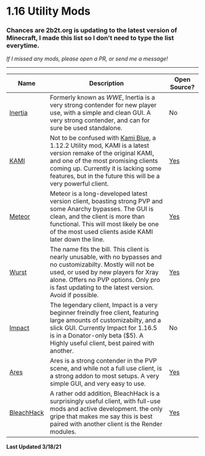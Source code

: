 # 1.16 Utility Mods
### Chances are 2b2t.org is updating to the latest version of Minecraft, I made this list so I don't need to type the list everytime.

*If I missed any mods, please open a PR, or send me a message!*
***

| Name | Description | Open Source? |
| ---- | ----------- | ------------ |
| [Inertia](https://inertiaclient.com/Index.php) | Formerly known as *WWE*, Inertia is a very strong contender for new player use, with a simple and clean GUI. A very strong contender, and can for sure be used standalone.| No |
| [KAMI](https://github.com/zeroeightysix/KAMI/releases)|Not to be confused with [Kami Blue](), a 1.12.2 Utility mod, KAMI is a latest version remake of the original KAMI, and one of the most promising clients coming up. Currently it is lacking some features, but in the future this will be a very powerful client. | [Yes](https://github.com/zeroeightysix/KAMI)|
| [Meteor](https://meteorclient.com/)| Meteor is a long-developed latest version client, boasting strong PVP and some Anarchy bypasses. The GUI is clean, and the client is more than functional. This will most likely be one of the most used clients aside KAMI later down the line. | [Yes](https://github.com/MeteorDevelopment/meteor-client)|
| [Wurst](https://www.wurstclient.net/)| The name fits the bill. This client is nearly unusable, with no bypasses and no customizabilty. Mostly will not be used, or used by new players for Xray alone. Offers no PVP options. Only pro is fast updating to the latest version. Avoid if possible. | [Yes](https://github.com/Wurst-Imperium/Wurst7)|
| [Impact](https://impactclient.net/)|The legendary client, Impact is a very beginner freindly free client, featuring large amounts of customizabilty, and a slick GUI. Currently Impact for 1.16.5 is in a Donator-only beta ($5). A Highly useful client, best paired with another. | No
| [Ares](https://aresclient.org/)| Ares is a strong contender in the PVP scene, and while not a full use client, is a strong addon to most setups. A very simple GUI, and very easy to use. | [Yes](https://github.com/AresClient/ares)
| [BleachHack](https://github.com/BleachDrinker420/bleachhack-1.14/releases)| A rather odd addition, BleachHack is a surprisingly useful client, with full-use mods and active development. the only gripe that makes me say this is best paired with another client is the Render modules. | [Yes](https://github.com/BleachDrinker420/bleachhack-1.14)

**Last Updated 3/18/21**